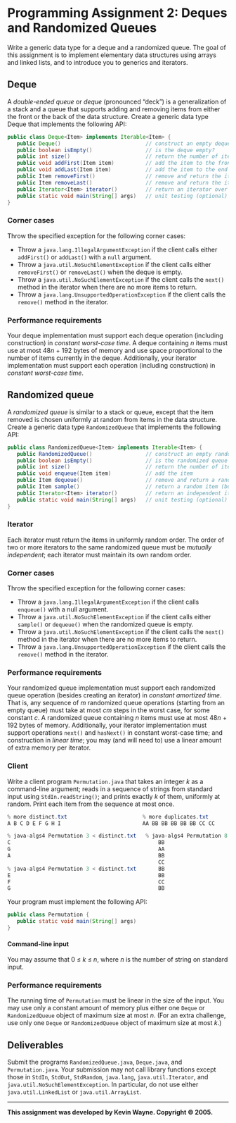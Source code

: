 # Programming Assignment 2: Deques and Randomized Queues
Write a generic data type for a deque and a randomized queue. The goal of this assignment is to implement elementary data structures using arrays and linked lists, and to introduce you to generics and iterators.

## Deque
A *double-ended queue* or *deque* (pronounced “deck”) is a generalization of a stack and a queue that supports adding and removing items from either the front or the back of the data structure. Create a generic data type Deque that implements the following API:
```java
public class Deque<Item> implements Iterable<Item> {
   public Deque()                           // construct an empty deque
   public boolean isEmpty()                 // is the deque empty?
   public int size()                        // return the number of items on the deque
   public void addFirst(Item item)          // add the item to the front
   public void addLast(Item item)           // add the item to the end
   public Item removeFirst()                // remove and return the item from the front
   public Item removeLast()                 // remove and return the item from the end
   public Iterator<Item> iterator()         // return an iterator over items in order from front to end
   public static void main(String[] args)   // unit testing (optional)
}
```

### Corner cases
Throw the specified exception for the following corner cases:
- Throw a `java.lang.IllegalArgumentException` if the client calls either `addFirst()` or `addLast()` with a `null` argument.
- Throw a `java.util.NoSuchElementException` if the client calls either `removeFirst()` or `removeLast()` when the deque is empty.
- Throw a `java.util.NoSuchElementException` if the client calls the `next()` method in the iterator when there are no more items to return.
- Throw a `java.lang.UnsupportedOperationException` if the client calls the `remove()` method in the iterator.

### Performance requirements
Your deque implementation must support each deque operation (including construction) in *constant worst-case time*. A deque containing *n* items must use at most 48*n* + 192 bytes of memory and use space proportional to the number of items currently in the deque. Additionally, your iterator implementation must support each operation (including construction) in *constant worst-case time*.


## Randomized queue
A *randomized queue* is similar to a stack or queue, except that the item removed is chosen uniformly at random from items in the data structure. Create a generic data type `RandomizedQueue` that implements the following API:
```java
public class RandomizedQueue<Item> implements Iterable<Item> {
   public RandomizedQueue()                 // construct an empty randomized queue
   public boolean isEmpty()                 // is the randomized queue empty?
   public int size()                        // return the number of items on the randomized queue
   public void enqueue(Item item)           // add the item
   public Item dequeue()                    // remove and return a random item
   public Item sample()                     // return a random item (but do not remove it)
   public Iterator<Item> iterator()         // return an independent iterator over items in random order
   public static void main(String[] args)   // unit testing (optional)
}
```

### Iterator
Each iterator must return the items in uniformly random order. The order of two or more iterators to the same randomized queue must be *mutually independent*; each iterator must maintain its own random order.

### Corner cases
Throw the specified exception for the following corner cases:
- Throw a `java.lang.IllegalArgumentException` if the client calls `enqueue()` with a null argument.
- Throw a `java.util.NoSuchElementException` if the client calls either `sample()` or `dequeue()` when the randomized queue is empty.
- Throw a `java.util.NoSuchElementException` if the client calls the `next()` method in the iterator when there are no more items to return.
- Throw a `java.lang.UnsupportedOperationException` if the client calls the `remove()` method in the iterator.

### Performance requirements
Your randomized queue implementation must support each randomized queue operation (besides creating an iterator) in *constant amortized time*. That is, any sequence of *m* randomized queue operations (starting from an empty queue) must take at most *cm* steps in the worst case, for some constant *c*. A randomized queue containing *n* items must use at most 48*n* + 192 bytes of memory. Additionally, your iterator implementation must support operations `next()` and `hasNext()` in constant worst-case time; and construction in *linear time*; you may (and will need to) use a linear amount of extra memory per iterator.

### Client
Write a client program `Permutation.java` that takes an integer *k* as a command-line argument; reads in a sequence of strings from standard input using `StdIn.readString()`; and prints exactly *k* of them, uniformly at random. Print each item from the sequence at most once.
```java
% more distinct.txt                        % more duplicates.txt
A B C D E F G H I                          AA BB BB BB BB BB CC CC

% java-algs4 Permutation 3 < distinct.txt   % java-algs4 Permutation 8 < duplicates.txt
C                                               BB
G                                               AA
A                                               BB
                                                CC
% java-algs4 Permutation 3 < distinct.txt       BB
E                                               BB
F                                               CC
G                                               BB
```

Your program must implement the following API:
```java
public class Permutation {
   public static void main(String[] args)
}
```

#### Command-line input
You may assume that 0 ≤ *k* ≤ *n*, where *n* is the number of string on standard input.

### Performance requirements
The running time of `Permutation` must be linear in the size of the input. You may use only a constant amount of memory plus either one `Deque` or `RandomizedQueue` object of maximum size at most *n*. (For an extra challenge, use only one `Deque` or `RandomizedQueue` object of maximum size at most *k*.)

## Deliverables
Submit the programs `RandomizedQueue.java`, `Deque.java`, and `Permutation.java`. Your submission may not call library functions except those in `StdIn`, `StdOut`, `StdRandom`, `java.lang`, `java.util.Iterator`, and `java.util.NoSuchElementException`. In particular, do not use either `java.util.LinkedList` or `java.util.ArrayList`.

---
**This assignment was developed by Kevin Wayne. Copyright © 2005.**